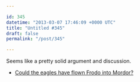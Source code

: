 ```yaml
---

id: 345
datetime: "2013-03-07 17:46:09 +0000 UTC"
title: "Untitled #345"
draft: false
permalink: "/post/345"

---
```


Seems like a pretty solid argument and discussion. 

 
 * [Could the eagles have flown Frodo into Mordor?](http://www.sean-crist.com/personal/pages/eagles/index.html)



